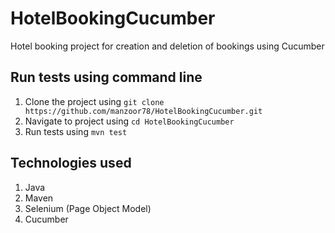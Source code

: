 # HotelBookingCucumber
Hotel booking project for creation and deletion of bookings using Cucumber

## Run tests using command line
1. Clone the project using `git clone https://github.com/manzoor78/HotelBookingCucumber.git`
2. Navigate to project using `cd HotelBookingCucumber`
3. Run tests using `mvn test`

## Technologies used
1. Java
2. Maven
3. Selenium (Page Object Model)
4. Cucumber